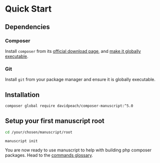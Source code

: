 # Quick Start

## Dependencies

### Composer
Install `composer` from its [official download page](https://getcomposer.org/download/), and [make it globally 
executable](https://getcomposer.org/doc/00-intro.md#globally).

### Git
Install `git` from your package manager and ensure it is globally executable.

## Installation

```bash
composer global require davidpeach/composer-manuscript:^5.0
```

## Setup your first manuscript root

```bash
cd /your/chosen/manuscript/root

manuscript init
```

You are now ready to use manuscript to help with building php composer packages. Head to the [commands glossary](./commands.md). 
